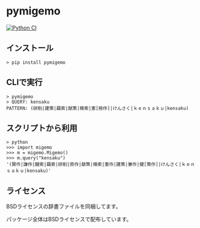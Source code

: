 # pymigemo

[![Python CI](https://github.com/oguna/pymigemo/actions/workflows/action.yml/badge.svg)](https://github.com/oguna/pymigemo/actions/workflows/action.yml)

## インストール
```
> pip install pymigemo
```

## CLIで実行

```
> pymigemo
> QUERY: kensaku
PATTERN: (研削|建策|羂索|献策|検索|憲[冊作]|けんさく|ｋｅｎｓａｋｕ|kensaku)
```

## スクリプトから利用

```
> python
>>> import migemo
>>> m = migemo.Migemo()
>>> m.query("kensaku")
'(賢作|謙作|腱索|羂索|研削|県作|献策|検索|憲作|建策|兼作|健[策作]|けんさく|ｋｅｎｓａｋｕ|kensaku)'
```

## ライセンス

BSDライセンスの辞書ファイルを同梱してます。

パッケージ全体はBSDライセンスで配布しています。